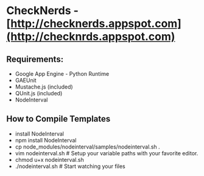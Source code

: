 # CheckNerds - [http://checknerds.appspot.com](http://checknrds.appspot.com)

## Requirements:
 * Google App Engine - Python Runtime
 * GAEUnit
 * Mustache.js (included)
 * QUnit.js (included)
 * NodeInterval

## How to Compile Templates
 * install NodeInterval
 * npm install NodeInterval
 * cp node_modules/nodeinterval/samples/nodeinterval.sh .
 * vim nodeinterval.sh # Setup your variable paths with your favorite editor.
 * chmod u+x nodeinterval.sh
 * ./nodeinterval.sh # Start watching your files 
